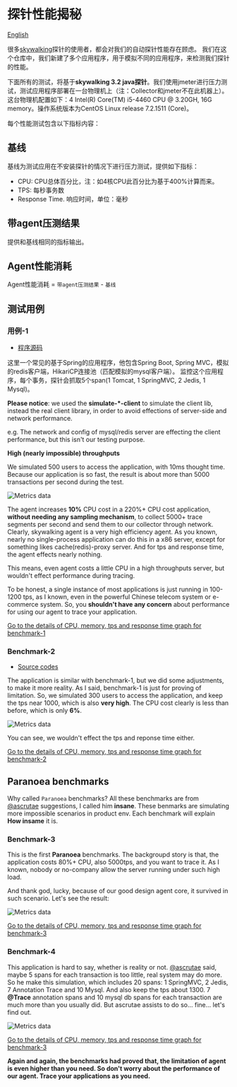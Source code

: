 # 探针性能揭秘
[English](README.md)

很多[skywalking](https://github.com/wu-sheng/sky-walking)探针的使用者，都会对我们的自动探针性能存在顾虑。
我们在这个仓库中，我们新建了多个应用程序，用于模拟不同的应用程序，来检测我们探针的性能。

下面所有的测试，将基于**skywalking 3.2 java探针**。我们使用jmeter进行压力测试，测试应用程序部署在一台物理机上（注：Collector和jmeter不在此机器上）。
这台物理机配置如下：4 Intel(R) Core(TM) i5-4460  CPU @ 3.20GH, 16G memory。操作系统版本为CentOS Linux release 7.2.1511 (Core)。

每个性能测试包含以下指标内容：
## 基线
基线为测试应用在不安装探针的情况下进行压力测试，提供如下指标：
* CPU: CPU总体百分比，注：如4核CPU此百分比为基于400%计算而来。
* TPS: 每秒事务数
* Response Time. 响应时间，单位：毫秒

## 带agent压测结果
提供和基线相同的指标输出。

## Agent性能消耗
Agent性能消耗 = `带agent压测结果` - `基线`


## 测试用例
### 用例-1
* [程序源码](https://github.com/sky-walking/Agent-Benchmarks/tree/master/Benchmark-1/example)

这里一个常见的基于Spring的应用程序，他包含Spring Boot, Spring MVC，模拟的redis客户端，HikariCP连接池（匹配模拟的mysql客户端）。
监控这个应用程序，每个事务，探针会抓取5个span(1 Tomcat, 1 SpringMVC, 2 Jedis, 1 Mysql)。


**Please notice**: we used the **simulate-*-client** to simulate the client lib, instead the real client library, in order to avoid effections of server-side and network performance. 

e.g. The network and config of mysql/redis server are effecting the client performance, but this isn't our testing purpose.

**High (nearly impossible) throughputs**

We simulated 500 users to access the application, with 10ms thought time. Because our application is so fast, the result is about more than 5000 transactions per second during the test.

![Metrics data](https://sky-walking.github.io/page-resources/3.2/performance-results/benchmark-1/contrast_graph.png)

The agent increases **10%** CPU cost in a 220%+ CPU cost application, **without needing any sampling mechanism**, to collect 5000+ trace segments per second and send them to our collector through network. Clearly, skywalking agent is a very high efficiency agent. As you known, nearly no single-process application can do this in a x86 server, except for something likes cache(redis)-proxy server. And for tps and response time, the agent effects nearly nothing. 

This means, even agent costs a little CPU in a high throughputs server, but wouldn't effect performance during tracing.

To be honest, a single instance of most applications is just running in 100-1200 tps, as I known, even in the powerful Chinese telecom system or e-commerce system. So, you **shouldn't have any concern** about performance for using our agent to trace your application.

[Go to the details of CPU, memory, tps and response time graph for benchmark-1](Benchmark-1)

### Benchmark-2
* [Source codes](https://github.com/sky-walking/Agent-Benchmarks/tree/master/Benchmark-2/example)

The application is similar with benchmark-1, but we did some adjustments, to make it more reality. As I said, benchmark-1 is just for proving of limitation. So, we simulated 300 users to access the application, and keep the tps near 1000, which is also **very high**. The CPU cost clearly is less than before, which is only **6%**.

![Metrics data](https://sky-walking.github.io/page-resources/3.2/performance-results/benchmark-2/contrast_graph.png)

You can see, we wouldn't effect the tps and reponse time either. 

[Go to the details of CPU, memory, tps and response time graph for benchmark-2](Benchmark-2)

## Paranoea benchmarks
Why called `Paranoea` benchmarks? All these benchmarks are from [@ascrutae](https://github.com/ascrutae) suggestions, I called him **insane**. These benmarks are simulating more impossible scenarios in product env. Each benchmark will explain **How insame** it is. 

### Benchmark-3
This is the first **Paranoea** benchmarks. The backgroupd story is that, the application costs 80%+ CPU, also 5000tps, and you want to trace it. As I known, nobody or no-company allow the server running under such high load.

And thank god, lucky, because of our good design agent core, it survived in such scenario. Let's see the result:

![Metrics data](https://sky-walking.github.io/page-resources/3.2/performance-results/benchmark-3/contrast_graph.png)

[Go to the details of CPU, memory, tps and response time graph for benchmark-3](Benchmark-3)


### Benchmark-4
This application is hard to say, whether is reality or not. [@ascrutae](https://github.com/ascrutae) said, maybe 5 spans for each transaction is too little, real system may do more. So he make this simulation, which includes 20 spans: 1 SpringMVC, 2 Jedis, 7 Annotation Trace and 10 Mysql. And also keep the tps about 1300. 7 **@Trace** annotation spans and 10 mysql db spans for each transaction are much more than you usually did.  But ascrutae assists to do so... fine... let's find out.

![Metrics data](https://sky-walking.github.io/page-resources/3.2/performance-results/benchmark-4/contrast_graph.png)

[Go to the details of CPU, memory, tps and response time graph for benchmark-3](Benchmark-4)


**Again and again, the benchmarks had proved that, the limitation of agent is even higher than you need. So don't worry about the performance of our agent. Trace your applications as you need.**
